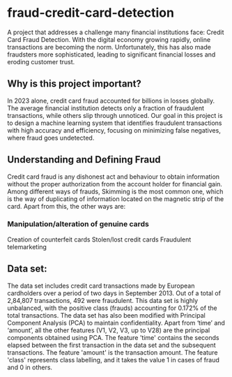 # fraud-credit-card-detection
A project that addresses a challenge many financial institutions face: Credit Card Fraud Detection. With the digital economy growing rapidly, online transactions are becoming the norm. Unfortunately, this has also made fraudsters more sophisticated, leading to significant financial losses and eroding customer trust.

## Why is this project important?

In 2023 alone, credit card fraud accounted for billions in losses globally.
The average financial institution detects only a fraction of fraudulent transactions, while others slip through unnoticed.
Our goal in this project is to design a machine learning system that identifies fraudulent transactions with high accuracy and efficiency, focusing on minimizing false negatives, where fraud goes undetected.

## Understanding and Defining Fraud
Credit card fraud is any dishonest act and behaviour to obtain information without the proper authorization from the account holder for financial gain. Among different ways of frauds, Skimming is the most common one, which is the way of duplicating of information located on the magnetic strip of the card. Apart from this, the other ways are:
 ### Manipulation/alteration of genuine cards
 Creation of counterfeit cards
Stolen/lost credit cards
Fraudulent telemarketing

## Data set:
The data set includes credit card transactions made by European cardholders over a period of two days in September 2013. Out of a total of 2,84,807 transactions, 492 were fraudulent. This data set is highly unbalanced, with the positive class (frauds) accounting for 0.172% of the total transactions. The data set has also been modified with Principal Component Analysis (PCA) to maintain confidentiality. Apart from ‘time’ and ‘amount’, all the other features (V1, V2, V3, up to V28) are the principal components obtained using PCA. The feature 'time' contains the seconds elapsed between the first transaction in the data set and the subsequent transactions. The feature 'amount' is the transaction amount. The feature 'class' represents class labelling, and it takes the value 1 in cases of fraud and 0 in others.

